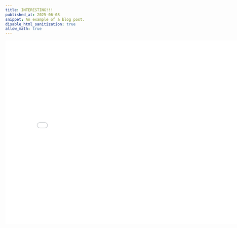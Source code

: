 ```yaml
---
title: INTERESTING!!!
published_at: 2025-06-08
snippet: An example of a blog post.
disable_html_sanitization: true
allow_math: true
---
```



<iframe src="/interesting.html" width="800" height="580" frameborder="0"></iframe>